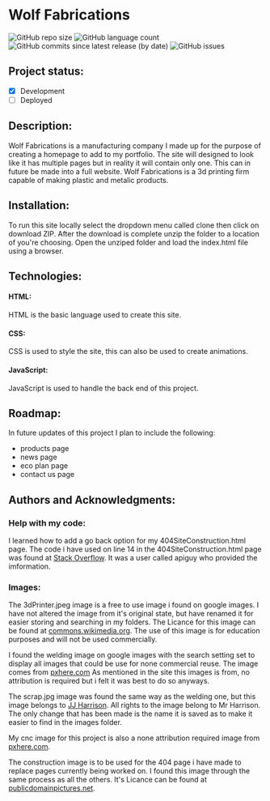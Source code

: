 # Wolf Fabrications
![GitHub repo size](https://img.shields.io/github/repo-size/danhayes3008/Wolf-Fabrication?logo=GITHUB)
![GitHub language count](https://img.shields.io/github/languages/count/danhayes3008/Wolf-Fabrication?color=blue&logo=github)
![GitHub commits since latest release (by date)](https://img.shields.io/github/commits-since/danhayes3008/Wolf-Fabrication/16d45b8?color=green&logo=github)
![GitHub issues](https://img.shields.io/github/issues/danhayes3008/Wolf-Fabrication?color=red&logo=github)


## Project status: 
 - [x] Development
 - [ ] Deployed

 ## Description:
 Wolf Fabrications is a manufacturing company I made up for the purpose of creating a homepage to add to my portfolio. The site will designed to look like it has multiple pages but in reality it will contain only one. This can in future be made into a full website. Wolf Fabrications is a 3d printing firm capable of making plastic and metalic products.

 ## Installation:
To run this site locally select the dropdown menu called clone then click on download ZIP. After the download is complete unzip the folder to a location of you're choosing. Open the unziped folder and load the index.html file using a browser.

 ## Technologies:

 #### HTML:
 HTML is the basic language used to create this site. 

 #### CSS:
 CSS is used to style the site, this can also be used to create animations.

#### JavaScript:
JavaScript is used to handle the back end of this project.

## Roadmap:
In future updates of this project I plan to include the following:
 
 - products page
 - news page
 - eco plan page
 - contact us page

 ## Authors and Acknowledgments:

 ### Help with my code:

 I learned how to add a go back option for my 404SiteConstruction.html page. The code i have used on line 14 in the 404SiteConstruction.html page was found at <a href="https://stackoverflow.com/questions/8814472/how-to-make-an-html-back-link">Stack Overflow</a>. It was a user called apiguy who provided the imformation.

 ### Images:

 The 3dPrinter.jpeg image is a free to use image i found on google images. I have not altered the image from it's original state, but have renamed it for easier storing and searching in my folders. The Licance for this image can be found at <a href="https://commons.wikimedia.org/wiki/File:TOSY_Parallel_Robot.JPG">commons.wikimedia.org</a>. The use of this image is for education purposes and will not be used commercially.

 I found the welding image on google images with the search setting set to display all images that could be use for none commercial reuse. The image comes from <a href="https://pxhere.com/en/photo/123237">pxhere.com</a> As mentioned in the site this images is from, no attribution is required but i felt it was best to do so anyways.

 The scrap.jpg image was found the same way as the welding one, but this image belongs to <a href="https://commons.wikimedia.org/wiki/File:HSS_Twist_Drill_into_Aluminium_with_Lubricant.jpg">JJ Harrison</a>. All rights to the image belong to Mr Harrison. The only change that has been made is the name it is saved as to make it easier to find in the images folder.

 My cnc image for this project is also a none attribution required image from <a href="https://pxhere.com/en/photo/771478">pxhere.com</a>.

 The construction image is to be used for the 404 page i have made to replace pages currently being worked on. I found this image through the same process as all the others. It's Licance can be found at <a href="https://www.publicdomainpictures.net/en/view-image.php?image=155339&picture=background-wallpaper">publicdomainpictures.net</a>.